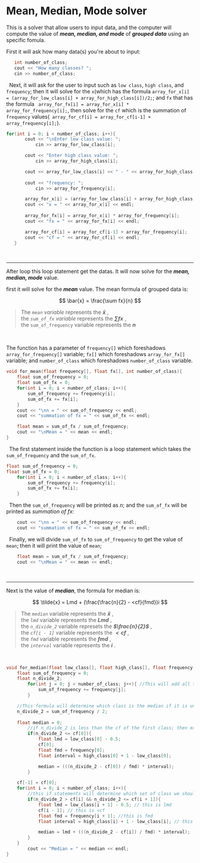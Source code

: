 # Mean, Median, Mode solver

 This is a solver that allow users to input data, and the computer will compute the value of ***mean, median, and mode*** of ***grouped data*** using an specific fomula.

First it will ask how many data(s) you're about to input:
 ```cpp
    int number_of_class;
    cout << "How many classes? ";
    cin >> number_of_class;
 ```
 $~$
Next, it will ask for the user to input such as `low class`, `high class`, and `frequency`; then it will solve for the `x`(which has the formula `array_for_x[i] = (array_for_low_class[i] + array_for_high_class[i])/2;`; and `fx` that has the formula ` array_for_fx[i] = array_for_x[i] * array_for_frequency[i];`, then solve for the `cf` which is the summation of `frequency` values(` array_for_cf[i] = array_for_cf[i-1] + array_frequency[i];`).

 ```C++
for(int i = 0; i < number_of_class; i++){
        cout << "\nEnter low class value: ";
            cin >> array_for_low_class[i];

        cout << "Enter high class value: ";
            cin >> array_for_high_class[i];

        cout << array_for_low_class[i] << " - " << array_for_high_class[i] << endl;
        
        cout << "frequency: ";
            cin >> array_for_frequency[i];

        array_for_x[i] = (array_for_low_class[i] + array_for_high_class[i])/2;
        cout << "x = " << array_for_x[i] << endl;
        
        array_for_fx[i] = array_for_x[i] * array_for_frequency[i];
        cout << "fx = " << array_for_fx[i] << endl;

        array_for_cf[i] = array_for_cf[i-1] + array_for_frequency[i];
        cout << "cf = " << array_for_cf[i] << endl;
    }
```
$~$
***
After loop this loop statement get the datas. It will now solve for the ***mean, median, mode*** value.

first it will solve for the ***mean*** value. The mean formula of grouped data is:

$$
\bar{x} = \frac{\sum fx}{n}
$$
>The _`mean` variable_ represents the ***$\bar{x}$*** ,<br/>
the _`sum_of_fx` variable_ represents the ***${\sum fx}$*** ,<br/>
the `sum_of_frequency` variable represents the ***$n$***

$~$

The function has a parameter of `frequency[]` which foreshadows `array_for_frequency[]` variable; `fx[]` which foreshadows `array_for_fx[]` variable; and `number_of_class` which foreshadows `number_of_class` variable.
```cpp
void for_mean(float frequency[], float fx[], int number_of_class){
    float sum_of_frequency = 0;
    float sum_of_fx = 0;
    for(int i = 0; i < number_of_class; i++){
        sum_of_frequency += frequency[i];
        sum_of_fx += fx[i];
    }
    cout << "\nn = " << sum_of_frequency << endl;
    cout << "summation of fx = " << sum_of_fx << endl;

    float mean = sum_of_fx / sum_of_frequency;
    cout << "\nMean = " << mean << endl;
} 
```

$~$
The first statement inside the function is a loop statement which takes the `sum_of_frequency` and the `sum_of_fx`.
```cpp
float sum_of_frequency = 0;
float sum_of_fx = 0;
    for(int i = 0; i < number_of_class; i++){
        sum_of_frequency += frequency[i];
        sum_of_fx += fx[i];
    }
```

$~$
Then the `sum_of_frequency` will be printed as _n_; and the `sum_of_fx` will be printed as _summation of fx_:
```cpp
    cout << "\nn = " << sum_of_frequency << endl;
    cout << "summation of fx = " << sum_of_fx << endl;
```

$~$
Finally, we will divide `sum_of_fx` to `sum_of_frequency` to get the value of `mean`; then it will print the value of `mean`;
```cpp
    float mean = sum_of_fx / sum_of_frequency;
    cout << "\nMean = " << mean << endl;
```

$~$
***
Next is the value of ***median***, the formula for median is:

$$
\tilde{x} = Lmd + (\frac{\frac{n}{2} - <cf}{fmd})i
$$

>The _`median`_ variable represents the ***$\tilde{x}$*** , <br/>
the _`lmd`_ variable represents the ***$Lmd$*** , <br/>
the _`n_divide_2`_ variable represets the ***$\frac{n}{2}$*** , <br/>
the _`cf[i - 1]`_ variable represents the ***$<cf$*** , <br/>
the _`fmd`_ variable represents the ***$fmd$*** , <br/>
the _`interval`_ variable represents the ***$i$*** .

$~$
```cpp
void for_median(float low_class[], float high_class[], float frequency[], int number_of_class, float cf[]){
    float sum_of_frequency = 0;
    float n_divide_2;
        for(int j = 0; j < number_of_class; j++){ //This will add all the frequency value
            sum_of_frequency += frequency[j];
        }

    //This formula will determine which class is the median if it is under the scope of a certain cf
    n_divide_2 = sum_of_frequency / 2; 
    
    float median = 0;
        //if n_divide_2 is less than the cf of the first class; then execute the body
        if(n_divide_2 <= cf[0]){ 
            float lmd = low_class[0] - 0.5;
            cf[0];
            float fmd = frequency[0];
            float interval = high_class[0] + 1 - low_class[0];

            median = (((n_divide_2 - cf[0]) / fmd) * interval);
        }

    cf[-1] = cf[0];
    for(int i = 0; i < number_of_class; i++){
        //this if statements will determine which set of class we should get every value we put in our formula
        if(n_divide_2 > cf[i] && n_divide_2 <= cf[i + 1]){ 
            float lmd = low_class[i + 1] - 0.5; // this is lmd
            cf[i - 1]; // this is <cf
            float fmd = frequency[i + 1]; //this is fmd
            float interval = high_class[i] + 1 - low_class[i]; // this is the interval

            median = lmd + (((n_divide_2 - cf[i]) / fmd) * interval);
        }
    }
        cout << "Median = " << median << endl;
}
```

